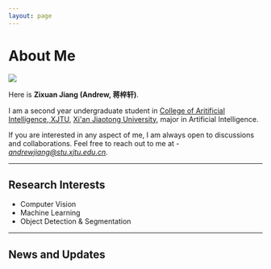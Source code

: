 ```yaml
---
layout: page
---
```


# About Me

<img src="https://caihanlin.com/caihanlin.jpg" class="floatpic">

Here is **Zixuan Jiang (Andrew, 蒋梓轩)**.<br>

I am a second year undergraduate student in [College of Aritificial Intelligence, XJTU](https://iair.xjtu.edu.cn/index.htm), [Xi'an Jiaotong University](https://www.xjtu.edu.cn/), major in Artificial Intelligence. <br>

If you are interested in any aspect of me, I am always open to discussions and collaborations. Feel free to reach out to me at - *andrewjiang@stu.xjtu.edu.cn*. 

---

## Research Interests

- Computer Vision
- Machine Learning
- Object Detection & Segmentation

---

## News and Updates
